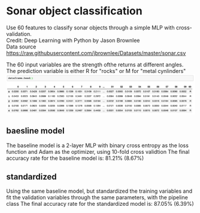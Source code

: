 # Sonar object classification

Use 60 features to classify sonar objects through a simple MLP with cross-validation.  
Credit: Deep Learning with Python by Jason Brownlee  
Data source https://raw.githubusercontent.com/jbrownlee/Datasets/master/sonar.csv

The 60 input variables are the strength ofthe returns at different angles.   
The prediction variable is either R for "rocks" or M for "metal cynlinders"  
![dataframe](https://github.com/sindhri/sonar_object_classification/blob/master/doc/img1.png)

## baesline model
The baseline model is a 2-layer MLP with binary cross entropy as the loss function and Adam as the optimizer, using 10-fold cross validtion
The final accuracy rate for the baseline model is: 81.21% (8.67%)

## standardized
Using the same baseline model, but standardized the training variables and fit the validation variables through the same parameters, with the pipeline class
The final accuracy rate for the standardized model is: 87.05% (6.39%)